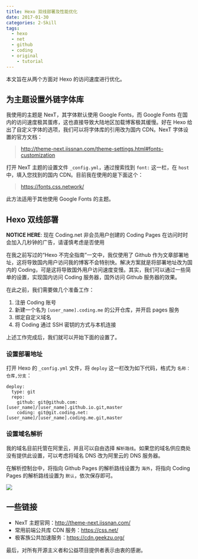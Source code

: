 ```yaml
---
title: Hexo 双线部署及性能优化
date: 2017-01-30
categories: 2-Skill
tags:
  - hexo
  - net
  - github
  - coding
  - original
	- tutorial
---
```


本文旨在从两个方面对 Hexo 的访问速度进行优化。

## 为主题设置外链字体库

我使用的主题是 NexT，其字体默认使用 Google Fonts，而 Google Fonts 在国内的访问速度极其蛋疼，这也直接导致大陆地区加载博客极其缓慢。好在 Hexo 给出了自定义字体的选项，我们可以将字体库的引用改为国内 CDN。NexT 字体设置的官方文档：

> http://theme-next.iissnan.com/theme-settings.html#fonts-customization

打开 NexT 主题的设置文件 `_config.yml`，通过搜索找到 `font:` 这一栏，在 `host` 中，填入您找到的国内 CDN。目前我在使用的是下面这个：

> https://fonts.css.network/

此方法适用于其他使用 Google Fonts 的主题。

## Hexo 双线部署

**NOTICE HERE**: 现在 Coding.net 非会员用户创建的 Coding Pages 在访问时时会加入几秒钟的广告，请谨慎考虑是否使用

在我之前写过的“Hexo 不完全指南”一文中，我仅使用了 Github 作为文章部署地址，这将导致国内用户访问我的博客不会特别快。解决方案就是将部署地址改为国内的 Coding，可是这将导致国外用户访问速度变慢。其实，我们可以通过一些简单的设置，实现国内访问 Coding 服务器，国外访问 Github 服务器的效果。

在此之前，我们需要做几个准备工作：

1. 注册 Coding 账号
2. 新建一个名为 `[user_name].coding.me` 的公开仓库，并开启 pages 服务
3. 绑定自定义域名
4. 将 Coding 通过 SSH 密钥的方式与本机连接

上述工作完成后，我们就可以开始下面的设置了。

### 设置部署地址

打开 Hexo 的 `_config.yml` 文件，将 `deploy` 这一栏改为如下代码，格式为 `名称： 仓库,分支`：

```
deploy:
  type: git
  repo:
    github: git@github.com:[user_name]/[user_name].github.io.git,master
    coding: git@git.coding.net:[user_name]/[user_name].coding.me.git,master
```

### 设置域名解析

我的域名目前托管在阿里云，并且可以自由选择 `解析路线`。如果您的域名供应商处没有提供此设置，可以考虑将域名 DNS 改为阿里云的 DNS 服务器。

在解析控制台中，将指向 Github Pages 的解析路线设置为 `海外`，将指向 Coding Pages 的解析路线设置为 `默认`，依次保存即可。

![](http://oi0t0q67c.bkt.clouddn.com/blog_skill/HexoOptimization.png)

## 一些链接

- NexT 主题官网：<http://theme-next.iissnan.com/>
- 常用前端公共库 CDN 服务：<https://css.net/>
- 极客族公共加速服务：<https://cdn.geekzu.org/>

最后，对所有开源主义者和公益项目提供者表示由衷的感谢。
